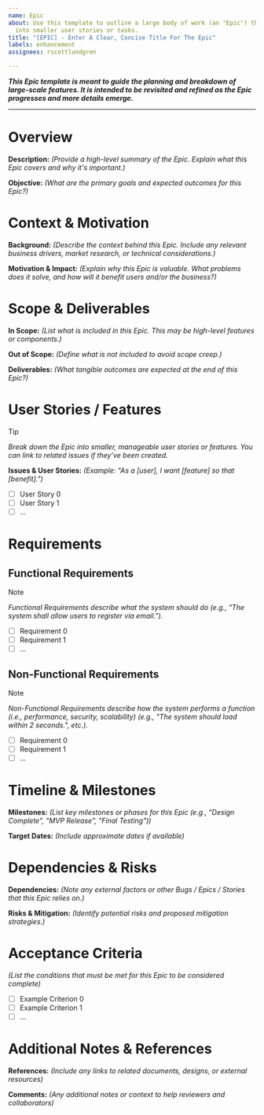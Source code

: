 ```yaml
---
name: Epic
about: Use this template to outline a large body of work (an "Epic") that can be broken
  into smaller user stories or tasks.
title: "[EPIC] - Enter A Clear, Concise Title For The Epic"
labels: enhancement
assignees: rscottlundgren

---
```


***This Epic template is meant to guide the planning and breakdown of large-scale features. It is intended to be revisited and refined as the Epic progresses and more details emerge.***

---

# Overview
**Description:** _(Provide a high-level summary of the Epic. Explain what this Epic covers and why it's important.)_

**Objective:** _(What are the primary goals and expected outcomes for this Epic?)_

# Context & Motivation
**Background:** _(Describe the context behind this Epic. Include any relevant business drivers, market research, or technical considerations.)_

**Motivation & Impact:** _(Explain why this Epic is valuable. What problems does it solve, and how will it benefit users and/or the business?)_

# Scope & Deliverables
**In Scope:** _(List what is included in this Epic. This may be high-level features or components.)_

**Out of Scope:** _(Define what is not included to avoid scope creep.)_

**Deliverables:** _(What tangible outcomes are expected at the end of this Epic?)_

# User Stories / Features
> [!TIP]
> _Break down the Epic into smaller, manageable user stories or features. You can link to related issues if they’ve been created._

**Issues & User Stories:** _(Example: "As a [user], I want [feature] so that [benefit].")_

- [ ] User Story 0
- [ ] User Story 1
- [ ] ...

# Requirements
## Functional Requirements
> [!NOTE]
> _Functional Requirements describe what the system should do (e.g., "The system shall allow users to register via email.")._

- [ ] Requirement 0
- [ ] Requirement 1
- [ ] ...

## Non-Functional Requirements
> [!NOTE]
> _Non-Functional Requirements describe how the system performs a function (i.e., performance, security, scalability) (e.g., "The system should load within 2 seconds.", etc.)._

- [ ] Requirement 0
- [ ] Requirement 1
- [ ] ...

# Timeline & Milestones
**Milestones:** _(List key milestones or phases for this Epic (e.g., "Design Complete", "MVP Release", "Final Testing"))_

**Target Dates:** _(Include approximate dates if available)_

# Dependencies & Risks
**Dependencies:** _(Note any external factors or other Bugs / Epics / Stories that this Epic relies on.)_

**Risks & Mitigation:** _(Identify potential risks and proposed mitigation strategies.)_

# Acceptance Criteria 
_(List the conditions that must be met for this Epic to be considered complete)_

- [ ] Example Criterion 0
- [ ] Example Criterion 1
- [ ] ...

# Additional Notes & References
**References:** _(Include any links to related documents, designs, or external resources)_

**Comments:** _(Any additional notes or context to help reviewers and collaborators)_
